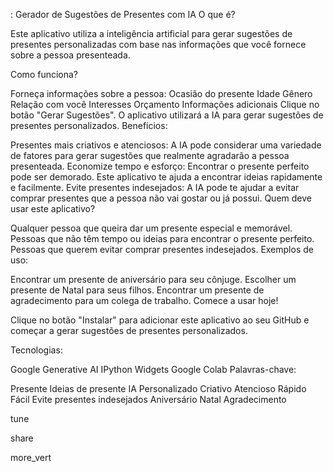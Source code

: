 : Gerador de Sugestões de Presentes com IA
O que é?

Este aplicativo utiliza a inteligência artificial para gerar sugestões de presentes personalizadas com base nas informações que você fornece sobre a pessoa presenteada.

Como funciona?

Forneça informações sobre a pessoa:
Ocasião do presente
Idade
Gênero
Relação com você
Interesses
Orçamento
Informações adicionais
Clique no botão "Gerar Sugestões".
O aplicativo utilizará a IA para gerar sugestões de presentes personalizados.
Benefícios:

Presentes mais criativos e atenciosos: A IA pode considerar uma variedade de fatores para gerar sugestões que realmente agradarão a pessoa presenteada.
Economize tempo e esforço: Encontrar o presente perfeito pode ser demorado. Este aplicativo te ajuda a encontrar ideias rapidamente e facilmente.
Evite presentes indesejados: A IA pode te ajudar a evitar comprar presentes que a pessoa não vai gostar ou já possui.
Quem deve usar este aplicativo?

Qualquer pessoa que queira dar um presente especial e memorável.
Pessoas que não têm tempo ou ideias para encontrar o presente perfeito.
Pessoas que querem evitar comprar presentes indesejados.
Exemplos de uso:

Encontrar um presente de aniversário para seu cônjuge.
Escolher um presente de Natal para seus filhos.
Encontrar um presente de agradecimento para um colega de trabalho.
Comece a usar hoje!

Clique no botão "Instalar" para adicionar este aplicativo ao seu GitHub e começar a gerar sugestões de presentes personalizados.

Tecnologias:

Google Generative AI
IPython Widgets
Google Colab
Palavras-chave:

Presente
Ideias de presente
IA
Personalizado
Criativo
Atencioso
Rápido
Fácil
Evite presentes indesejados
Aniversário
Natal
Agradecimento



tune

share


more_vert
